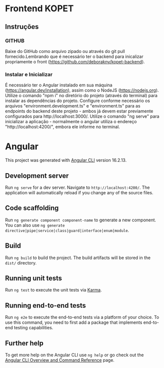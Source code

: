 # Frontend KOPET

## Instruções

### GITHUB
  Baixe do GitHub como arquivo zipado ou através do git pull fornecido.Lembrando que é necessário ter o backend para inicalizar propriamente o front (https://github.com/deborakny/kopet-backend).

### Instalar e Inicializar
  É necessário ter o Angular instalado em sua máquina (https://angular.dev/installation), assim como o NodeJS (https://nodejs.org).
  Utilize o comando "npm i" no diretório do projeto (através do terminal) para instalar as dependências do projeto. Configure conforme necessário os arquivos "environment.development.ts" e "environment.ts" para as endpoints do backend deste projeto - ambos já devem estar previamente configurados para http://localhost:3000/.
  Utilize o comando "ng serve" para inicializar a aplicação - normalmente o angular utiliza o endereço "http://localhost:4200/", embora ele informe no terminal.



# Angular
This project was generated with [Angular CLI](https://github.com/angular/angular-cli) version 16.2.13.

## Development server

Run `ng serve` for a dev server. Navigate to `http://localhost:4200/`. The application will automatically reload if you change any of the source files.

## Code scaffolding

Run `ng generate component component-name` to generate a new component. You can also use `ng generate directive|pipe|service|class|guard|interface|enum|module`.

## Build

Run `ng build` to build the project. The build artifacts will be stored in the `dist/` directory.

## Running unit tests

Run `ng test` to execute the unit tests via [Karma](https://karma-runner.github.io).

## Running end-to-end tests

Run `ng e2e` to execute the end-to-end tests via a platform of your choice. To use this command, you need to first add a package that implements end-to-end testing capabilities.

## Further help

To get more help on the Angular CLI use `ng help` or go check out the [Angular CLI Overview and Command Reference](https://angular.io/cli) page.
